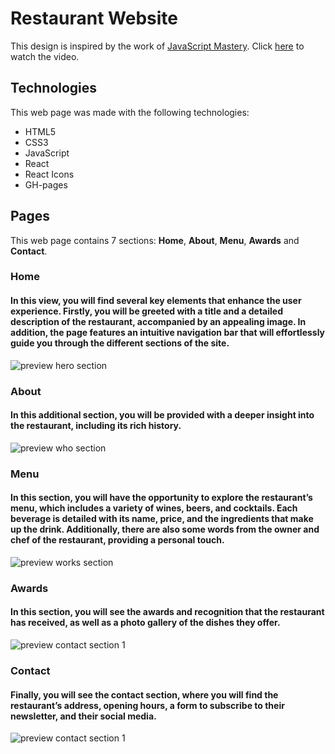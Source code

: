 # Restaurant Website
This design is inspired by the work of [JavaScript Mastery](https://www.youtube.com/@javascriptmastery). Click [here](https://youtu.be/4oV65GVVits?si=NuvF_co8zLxo33ID) to watch the video.

## Technologies
This web page was made with the following technologies:
- HTML5
- CSS3
- JavaScript
- React
- React Icons
- GH-pages

## Pages
This web page contains 7 sections: **Home**, **About**, **Menu**, **Awards** and **Contact**.

### Home
#### In this view, you will find several key elements that enhance the user experience. Firstly, you will be greeted with a title and a detailed description of the restaurant, accompanied by an appealing image. In addition, the page features an intuitive navigation bar that will effortlessly guide you through the different sections of the site.
![preview hero section](src/assets/preview-1.jpeg)

### About
#### In this additional section, you will be provided with a deeper insight into the restaurant, including its rich history.
![preview who section](src/assets/preview-2.jpeg)

### Menu
#### In this section, you will have the opportunity to explore the restaurant’s menu, which includes a variety of wines, beers, and cocktails. Each beverage is detailed with its name, price, and the ingredients that make up the drink. Additionally, there are also some words from the owner and chef of the restaurant, providing a personal touch.
![preview works section](src/assets/preview-3.jpeg)

### Awards
#### In this section, you will see the awards and recognition that the restaurant has received, as well as a photo gallery of the dishes they offer.
![preview contact section 1](src/assets/preview-4.jpeg)

### Contact
#### Finally, you will see the contact section, where you will find the restaurant’s address, opening hours, a form to subscribe to their newsletter, and their social media.
![preview contact section 1](src/assets/preview-4.jpeg)
